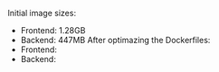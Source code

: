 Initial image sizes:
  - Frontend: 1.28GB
  - Backend: 447MB
After optimazing the Dockerfiles:
  - Frontend: 
  - Backend:
